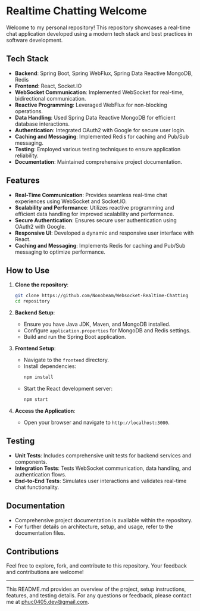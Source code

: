 # Realtime Chatting Welcome

Welcome to my personal repository! This repository showcases a real-time chat application developed using a modern tech stack and best practices in software development.

## Tech Stack
- **Backend**: Spring Boot, Spring WebFlux, Spring Data Reactive MongoDB, Redis
- **Frontend**: React, Socket.IO
- **WebSocket Communication**: Implemented WebSocket for real-time, bidirectional communication.
- **Reactive Programming**: Leveraged WebFlux for non-blocking operations.
- **Data Handling**: Used Spring Data Reactive MongoDB for efficient database interactions.
- **Authentication**: Integrated OAuth2 with Google for secure user login.
- **Caching and Messaging**: Implemented Redis for caching and Pub/Sub messaging.
- **Testing**: Employed various testing techniques to ensure application reliability.
- **Documentation**: Maintained comprehensive project documentation.

## Features

- **Real-Time Communication**: Provides seamless real-time chat experiences using WebSocket and Socket.IO.
- **Scalability and Performance**: Utilizes reactive programming and efficient data handling for improved scalability and performance.
- **Secure Authentication**: Ensures secure user authentication using OAuth2 with Google.
- **Responsive UI**: Developed a dynamic and responsive user interface with React.
- **Caching and Messaging**: Implements Redis for caching and Pub/Sub messaging to optimize performance.

## How to Use
1. **Clone the repository**:
   ```bash
   git clone https://github.com/Nonobeam/Websocket-Realtime-Chatting
   cd repository
   ```

2. **Backend Setup**:
   - Ensure you have Java JDK, Maven, and MongoDB installed.
   - Configure `application.properties` for MongoDB and Redis settings.
   - Build and run the Spring Boot application.

3. **Frontend Setup**:
   - Navigate to the `frontend` directory.
   - Install dependencies:
     ```bash
     npm install
     ```
   - Start the React development server:
     ```bash
     npm start
     ```

4. **Access the Application**:
   - Open your browser and navigate to `http://localhost:3000`.

## Testing
- **Unit Tests**: Includes comprehensive unit tests for backend services and components.
- **Integration Tests**: Tests WebSocket communication, data handling, and authentication flows.
- **End-to-End Tests**: Simulates user interactions and validates real-time chat functionality.

## Documentation
- Comprehensive project documentation is available within the repository.
- For further details on architecture, setup, and usage, refer to the documentation files.

## Contributions
Feel free to explore, fork, and contribute to this repository. Your feedback and contributions are welcome!

---

This README.md provides an overview of the project, setup instructions, features, and testing details. For any questions or feedback, please contact me at [phuc0405.dev@gmail.com](phuc0405.dev@gmail.com).

